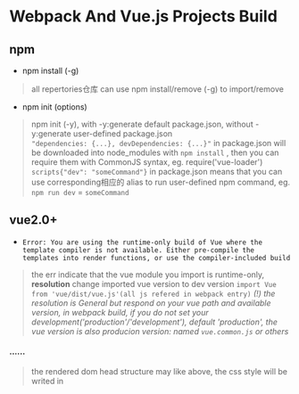 # Webpack And Vue.js Projects Build

## npm

* npm install (-g)

> all repertories仓库 can use npm install/remove (-g) to import/remove<br>

* npm init (options)

> npm init (-y), with -y:generate default package.json, without -y:generate user-defined package.json<br>
> `"dependencies: {...}, devDependencies: {...}"` in package.json will be downloaded into node_modules with `npm install` , then you can require them with CommonJS syntax, eg. require('vue-loader')<br>
> `scripts{"dev": "someCommand"}` in package.json means that you can use corresponding相应的 alias to run user-defined npm command, eg. `npm run dev` = `someCommand`

## vue2.0+

* `Error: You are using the runtime-only build of Vue where the template compiler is not available. Either pre-compile the templates into render functions, or use the compiler-included build`

> the err indicate that the vue module you import is runtime-only, <strong>resolution</strong> change imported vue version to dev version `import Vue from 'vue/dist/vue.js'(all js refered in webpack entry)`
*(!) the resolution is General but respond on your vue path and available version, in webpack build, if you do not set your development('production'/'development'), default 'production', the vue version is also producion version: named `vue.common.js` or others*

#### ...<head><srcipt src="{path}/built.js"/><style>selector{...}</style></head>...

> the rendered dom head structure may like above, the css style will be writed in <style/> scope, and the complied js will be imported with script src attr 

#### vue init (template_name)(project_name)

* the convenient method to create a particular project with available demo

> eg. to create a webpack project `npm install -g @vue/cli-init
#vue init now works exactly the same as vue-cli@2.x
vue init webpack my-project`

#### vue-loader 

* official tool to process .vue file

> alone vue-loader is not enough to process` <template/><script/><style/>`, need to add `css-loader`,`vue-template-compiler` and `vue`at least.

## webpack

* It is not recommended to `npm install -g webpack`

> some unexpected errors will happen with using global webpack command to build a particular project<br>
*(!) the errors is updating*

* `module.exports = SET:object`

> https://webpack.js.org/concepts/
